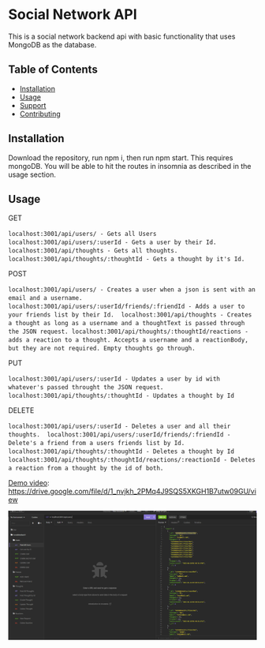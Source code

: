 # Social Network API

This is a social network backend api with basic functionality that uses MongoDB as the database.

## Table of Contents

- [Installation](#installation)
- [Usage](#usage)
- [Support](#support)
- [Contributing](#contributing)

## Installation

Download the repository, run npm i, then run npm start. This requires mongoDB.
You will be able to hit the routes in insomnia as described in the usage section.

## Usage

GET

`localhost:3001/api/users/ - Gets all Users localhost:3001/api/users/:userId - Gets a user by their Id. localhost:3001/api/thoughts - Gets all thoughts. localhost:3001/api/thoughts/:thoughtId - Gets a thought by it's Id.`

POST

`localhost:3001/api/users/ - Creates a user when a json is sent with an email and a username. localhost:3001/api/users/:userId/friends/:friendId - Adds a user to your friends list by their Id.  localhost:3001/api/thoughts - Creates a thought as long as a username and a thoughtText is passed through the JSON request. localhost:3001/api/thoughts/:thoughtId/reactions - adds a reaction to a thought. Accepts a username and a reactionBody, but they are not required. Empty thoughts go through. `

PUT

`localhost:3001/api/users/:userId - Updates a user by id with whatever's passed throught the JSON request. localhost:3001/api/thoughts/:thoughtId - Updates a thought by Id`

DELETE

`localhost:3001/api/users/:userId - Deletes a user and all their thoughts.  localhost:3001/api/users/:userId/friends/:friendId - Delete's a friend from a users friends list by Id.  localhost:3001/api/thoughts/:thoughtId - Deletes a thought by Id localhost:3001/api/thoughts/:thoughtId/reactions/:reactionId - Deletes a reaction from a thought by the id of both. `

[Demo video](https://drive.google.com/file/d/1_nvjkh_2PMq4J9SQS5XKGH1B7utw09GU/view): https://drive.google.com/file/d/1_nvjkh_2PMq4J9SQS5XKGH1B7utw09GU/view


![Demo Image](Demo.PNG)